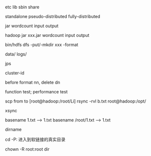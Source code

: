 etc
lib
sbin
share

standalone 
pseudo-distributed
fully-distributed

jar
wordcount
input
output

hadoop jar xxx.jar wordcount input output

bin/hdfs dfs -put/-mkdir xxx
-format

data/
logs/

jps

cluster-id

before format nn, delete dn

function test; performance test

scp from to [root@hadoop:/root/Li]
rsync -rvl b.txt root@hadoop:/opt/

<!-- 循环复制所有内容到所有服务器上 -->
xsync

basename 1.txt --> 1.txt
basename /root/1.txt --> 1.txt

dirname

cd -P: 进入到软链接的真实目录


chown -R root:root dir